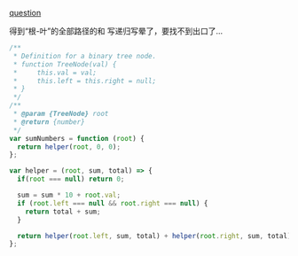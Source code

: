 [question](https://leetcode.com/problems/sum-root-to-leaf-numbers/)

得到“根-叶”的全部路径的和
写递归写晕了，要找不到出口了...

```js
/**
 * Definition for a binary tree node.
 * function TreeNode(val) {
 *     this.val = val;
 *     this.left = this.right = null;
 * }
 */
/**
 * @param {TreeNode} root
 * @return {number}
 */
var sumNumbers = function (root) {
  return helper(root, 0, 0);
};

var helper = (root, sum, total) => {
  if(root === null) return 0;

  sum = sum * 10 + root.val;
  if (root.left === null && root.right === null) {
    return total + sum;
  }

  return helper(root.left, sum, total) + helper(root.right, sum, total);
};
```
